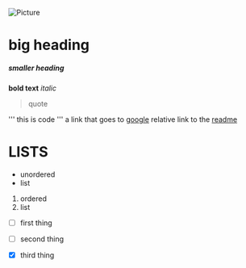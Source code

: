 ![Picture](https://4.bp.blogspot.com/-9bemaU0AyZw/T4e2AiMAujI/AAAAAAAAClw/6xh9cIndHLc/s1600/Hdhut.blogspot.com+%25285%2529.jpg)
# big heading
##### smaller heading
**bold text**
*italic*
> quote



'''
this
is
code
'''
a link that goes to [google](google.com)
relative link to the [readme](README.md)
# LISTS
- unordered
- list
1. ordered
2. list

- [ ] first thing
- [ ] second thing
- [x] third thing

